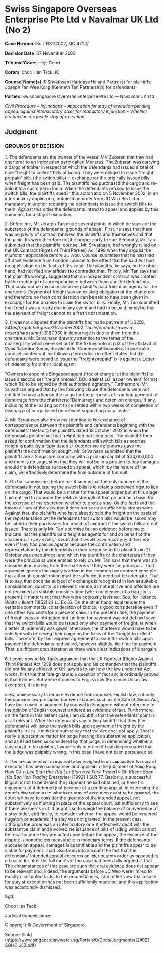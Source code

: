 # Swiss Singapore Overseas Enterprise Pte Ltd v Navalmar UK Ltd (No 2) 



**Case Number** :Suit 1331/2002, SIC 4702/ 

**Decision Date** :07 November 2002 

**Tribunal/Court** :High Court 

**Coram** :Choo Han Teck JC 

**Counsel Name(s)** :R Srivathsan (Haridass Ho and Partners) for plaintiffs; Joseph Tan Wee Kong (Kenneth Tan Partnership) for defendants 

**Parties** :Swiss Singapore Overseas Enterprise Pte Ltd — Navalmar UK Ltd 

_Civil Procedure_ – _Injunctions_ – _Application for stay of execution pending appeal against interlocutory order for mandatory injunction_ – _Whether circumstances justify stay of execution_ 

## Judgment 

### GROUNDS OF DECISION 

1\. The defendants are the owners of the vessel MV Zubaran that they had chartered to an Indonesian party called Menaras. The Zubaran was carrying a cargo of timber in respect of which the defendants had issued a total of nine "freight to collect" bills of lading. They were obliged to issue "freight prepaid" bills (the switch bills) in exchange for the originally issued bills when freight has been paid. The plaintiffs had purchased the cargo and re-sold it to a customer in India. When the defendants refused to issue the switch bills, the plaintiffs sued in this action and on 5 November 2002, in an interlocutory application, obtained an order from JC Woo Bih Li for mandatory injunction requiring the defendants to issue the switch bills to them. Against this order the defendants intend to appeal and applied by this summons for a stay of execution. 

2\. Before me, Mr. Joseph Tan made several points in which he says are the substance of the defendants' grounds of appeal. First, he says that there was no privity of contract between the plaintiffs and themselves and that the plaintiffs were therefore not the proper party to sue. Secondly, Mr. Tan submitted that the plaintiffs' counsel, Mr. Srivathsan, had wrongly relied on the UK Contract (Rights of Third Parties) Act 1999 when they argued the injunction application before JC Woo. Counsel submitted that he had filed affidavit evidence from London counsel to the effect that the said Act had no application on the facts of this case. The plaintiffs, he says, on the other hand, had not filed any affidavit to contradict that. Thirdly, Mr. Tan says that the plaintiffs wrongly suggested that an independent contract was created by the exchange of correspondence between them and the defendants. That could not be the case since the plaintiffs paid freight as agents for the charterers. Payment of freight was an existing obligation of the charterers and therefore no fresh consideration can be said to have been given in exchange for the promise to issue the switch bills. Finally, Mr. Tan submitted that freight was already due in any event and had to be paid, implying that the payment of freight cannot be a fresh consideration. 

3\. It was not disputed that the plaintiffs had made payment of US$258, 341 as freight charges on 21 October 2002. The defendants however, assert that a sum of US$187,930 in demurrage is due to them from the charterers. Mr. Srivathsan drew my attention to the terms of the charterparty which were set out in the fixture note at p.13 of the affidavit of Vyas Rajendra Kumar, the plaintiffs' Commercial Executive. In particular counsel pointed out the following term which in effect states that the defendants were bound to issue the "freight prepaid" bills against a Letter of Indemnity from their local agent: 


 "Owners to appoint a Singapore agent (free of charge to [the plaintiffs] to issue a second set "freight prepaid" BOL against LOI as per owners' format which [is] to be signed by their authorised signatory." Furthermore, Mr. Srivathsan argued that by the following clause the defendants were not entitled to have a lien on the cargo for the purposes of exacting payment of demurrage from the charterers: "Demurrage and detention charges, if any, including at the loading port to be settled within two weeks of completion of discharge of cargo based on relevant supporting documents." 

4\. Mr. Srivathsan also drew my attention to the exchange of correspondence between the plaintiffs and defendants beginning with the defendants’ telefax to the plaintiffs dated 18 October 2002 in which the defendants pointed out that freight had not been paid. The plaintiffs then asked for confirmation that the defendants will switch bills as soon as freight is paid. By a reply dated 21 October the defendants gave the plaintiffs the confirmation sought. Mr. Srivathsan submitted that the plaintiffs are a Singapore company with a paid-up capital of $34,000,000 and there is no suggestion that they will not be in a position to pay damages should the defendants succeed on appeal, which, by the nature of the claim, will effectively determine the final outcome of this suit. 

5\. On the submissions before me, it seems that the only concern of the defendants in not issuing the switch bills is to retain a perceived right to lien on the cargo. That would be a matter for the appeal proper but at this stage I am entitled to consider the relative strength of that ground as a basis for the exercise of my discretion whether to grant a stay. On the facts and the balance, I am of the view that it does not seem a sufficiently strong point. Against that, the plaintiffs who have already paid the freight on the basis of the representation by the defendants that switch bills would be issued may be liable to their purchasers for breach of contract if the switch bills are not issued. There is only Mr. Tan's surmise but no evidence before me to indicate that the plaintiffs paid freight as agents for and on behalf of the charterers. In any event, I doubt that it would have made any difference even if they had paid as agents because the confirmation and representation by the defendants in their response to the plaintiffs on 21 October was unequivocal and which the plaintiffs or the charterers (if they were the principals) were entitled to rely on. Mr. Tan says that there was no consideration moving from the charterers if they were the principals. That argument ignores the sagely wisdom in the common law contract principle that although consideration must be sufficient it need not be adequate. That is to say, that once the subject of exchange is recognised in law as suitable consideration, quantity is irrelevant. Hence, as natural love and affection are not reckoned as suitable consideration (when no element of a bargain is present), it matters not that they were copiously lavished. See, for instance, _White v Bluett_ (1853) 23 LJ Ex 36. On the other hand, legal tender the veritable commercial consideration of choice, is good consideration even if one offers two cents for a piece of cake. In the present case, the payment of freight was an obligation but the time for payment was not defined save that the switch bills would be issued only after payment of freight, or when a letter of indemnity was given, otherwise, the charterers would have to be satisfied with retrieving their cargo on the basis of the "freight to collect" bills. Therefore, by their express agreement to issue the switch bills upon payment the defendants had varied, however slightly, the time for payment. That is sufficient consideration as there were clear indications of a bargain. 

6\. I come now to Mr. Tan's argument that the UK Contract (Rights Against Third Parties) Act 1999 does not apply and his contention that the plaintiffs did not file any affidavit of UK lawyers to say how the law under that Act works. It is true that foreign law is a question of fact and is ordinarily proved in that manner. But where it comes to English law (European Union law excepted), it is in my 


view, unnecessary to require evidence from counsel. English law, not only the common law principles but even statutes such as the Sale of Goods Act, have been used in argument by counsel in Singapore without reference to the opinion of English counsel tendered as evidence of fact. Furthermore, on the facts in this instant case, I am doubtful that the defendants' point is at all relevant. When the defendants say to the plaintiffs that they (the defendants) will issue the switch bills upon payment of freight by the plaintiffs, it lies ill in their mouth to say that the Act does not apply. That is really a substantive matter for judge hearing the substantive application, and as it had been so considered by that judge, in determining whether a stay ought to be granted, I would only interfere if I can be persuaded that the judge was palpably wrong. In this case I have not been persuaded so. 

7\. The law as to what is required to be weighed in an application for stay of execution has been summarised and applied in the judgment of Yong Pung How CJ in _Lee Sian Hee (t/a Lee Sian Hee Pork Trader) v Oh Kheng Soon (t/a Ban Hon Trading Enterprise)_ <span class="citation">[1992] 1 SLR 77</span>. Basically, a successful litigant is not to be denied the judgment he had obtained, or have his enjoyment of it deferred just because of a pending appeal. In exercising the court's discretion as to whether a stay of execution ought to be granted, the court will have to consider the grounds of the intended appeal, not substantively as if sitting in place of the appeal court, but sufficiently to see if there are merits in it. It ought also to weigh the balance of convenience of a stay order, and finally, to consider whether the appeal would be rendered nugatory or academic if a stay was not granted. In the present case, although the order was an interlocutory one, it effectively dealt with the substantive claim and involved the issuance of bills of lading which cannot be recalled once they are acted upon before the appeal, the essence of the dispute is nonetheless measurable in monetary terms. If the defendants succeed on appeal, damages is quantifiable and the plaintiffs appear to be viable for payment. I had also taken into account the fact that the defendants' intended appeal concerns an interlocutory order as opposed to a final order after the full merits of the case had been fully argued at trial. The circumstances of this case are such that oral evidence does not appear to be relevant and, indeed, the arguments before JC Woo were limited to mostly undisputed facts. In the circumstances, I am of the view that a case for stay of execution has not been sufficiently made out and this application was accordingly dismissed. 

Sgd: 

Choo Han Teck 

Judicial Commissioner 

 C opyright © Government of Singapore. 


Source: [link](https://www.singaporelawwatch.sg/Portals/0/Docs/Judgments/[2002] SGHC 263.pdf)
